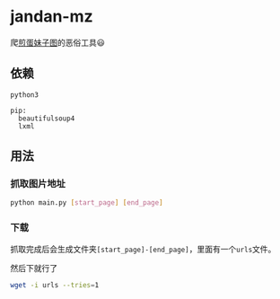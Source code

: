 # jandan-mz

爬[煎蛋妹子图](http://jandan.net/ooxx)的恶俗工具😃

## 依赖

```
python3

pip:
  beautifulsoup4
  lxml
```

## 用法

### 抓取图片地址

```bash
python main.py [start_page] [end_page]
```

### 下载

抓取完成后会生成文件夹`[start_page]-[end_page]`，里面有一个`urls`文件。

然后下就行了

```bash
wget -i urls --tries=1
```
